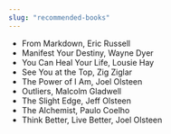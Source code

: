 ```yaml
---
slug: "recommended-books"
---
```


- From Markdown, Eric Russell
- Manifest Your Destiny, Wayne Dyer
- You Can Heal Your Life, Lousie Hay
- See You at the Top, Zig Ziglar
- The Power of I Am, Joel Olsteen
- Outliers, Malcolm Gladwell
- The Slight Edge, Jeff Olsteen
- The Alchemist, Paulo Coelho
- Think Better, Live Better, Joel Olsteen
